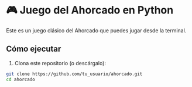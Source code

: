 # 🎮 Juego del Ahorcado en Python

Este es un juego clásico del Ahorcado que puedes jugar desde la terminal. 

## Cómo ejecutar

1. Clona este repositorio (o descárgalo):

```bash
git clone https://github.com/tu_usuario/ahorcado.git
cd ahorcado
